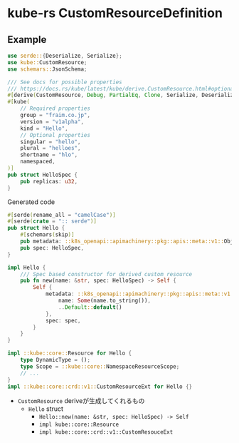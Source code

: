 # kube-rs CustomResourceDefinition

## Example

```rust
use serde::{Deserialize, Serialize};
use kube::CustomResource;
use schemars::JsonSchema;

/// See docs for possible properties
/// https://docs.rs/kube/latest/kube/derive.CustomResource.html#optional-kube-attributes
#[derive(CustomResource, Debug, PartialEq, Clone, Serialize, Deserialize, JsonSchema)]
#[kube(
    // Required properties
    group = "fraim.co.jp",
    version = "v1alpha",
    kind = "Hello",
    // Optional properties
    singular = "hello",
    plural = "helloes",
    shortname = "hlo",
    namespaced,
)]
pub struct HelloSpec {
    pub replicas: u32,
}
```

Generated code

```rust
#[serde(rename_all = "camelCase")]
#[serde(crate = ":: serde")]
pub struct Hello {
    #[schemars(skip)]
    pub metadata: ::k8s_openapi::apimachinery::pkg::apis::meta::v1::ObjectMeta,
    pub spec: HelloSpec,
}

impl Hello {
    /// Spec based constructor for derived custom resource
    pub fn new(name: &str, spec: HelloSpec) -> Self {
        Self {
            metadata: ::k8s_openapi::apimachinery::pkg::apis::meta::v1::ObjectMeta {
                name: Some(name.to_string()),
                ..Default::default()
            },
            spec: spec,
        }
    }
}

impl ::kube::core::Resource for Hello {
    type DynamicType = ();
    type Scope = ::kube::core::NamespaceResourceScope;
    // ...
}
impl ::kube::core::crd::v1::CustomResourceExt for Hello {}
```

* `CustomResource` deriveが生成してくれるもの
  * `Hello` struct
    * `Hello::new(name: &str, spec: HelloSpec) -> Self`
    * `impl kube::core::Resource`
    * `impl kube::core::crd::v1::CustomResouceExt`
